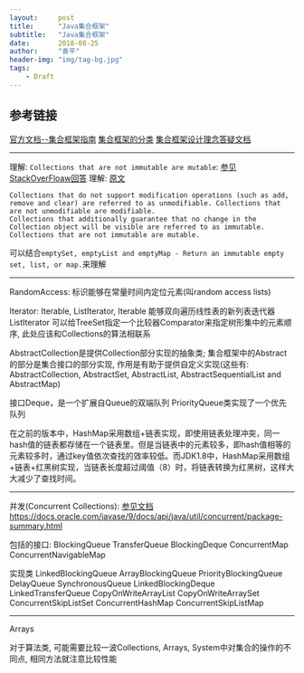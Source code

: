 ```yaml
---
layout:     post
title:      "Java集合框架"
subtitle:   "Java集合框架"
date:       2018-08-25
author:     "袁平"
header-img: "img/tag-bg.jpg"
tags:
    - Draft
---
```


## 参考链接
[官方文档--集合框架指南](https://docs.oracle.com/javase/9/docs/api/java/util/package-summary.html#CollectionsFramework)
[集合框架的分类](https://docs.oracle.com/javase/9/docs/api/java/util/doc-files/coll-reference.html)
[集合框架设计理念答疑文档](https://docs.oracle.com/javase/9/docs/api/java/util/doc-files/coll-designfaq.html)


----------------

理解: `Collections that are not immutable are mutable`: [参见StackOverFloaw回答](https://stackoverflow.com/questions/8892350/immutable-vs-unmodifiable-collection)
理解: [原文](https://docs.oracle.com/javase/9/docs/api/java/util/doc-files/coll-overview.html)
```
Collections that do not support modification operations (such as add, remove and clear) are referred to as unmodifiable. Collections that are not unmodifiable are modifiable.
Collections that additionally guarantee that no change in the Collection object will be visible are referred to as immutable. Collections that are not immutable are mutable.
```
可以结合`emptySet, emptyList and emptyMap - Return an immutable empty set, list, or map.`来理解

------------

RandomAccess: 标识能够在常量时间内定位元素(叫random access lists)

Iterator: Iterable, ListIterator, Iterable
能够双向遍历线性表的新列表迭代器ListIterator
可以给TreeSet指定一个比较器Comparator来指定树形集中的元素顺序, 此处应该和Collections的算法相联系


AbstractCollection是提供Collection部分实现的抽象类; 集合框架中的Abstract的部分是集合接口的部分实现, 作用是有助于提供自定义实现(这些有: AbstractCollection, AbstractSet, AbstractList, AbstractSequentialList and AbstractMap)

接口Deque，是一个扩展自Queue的双端队列
PriorityQueue类实现了一个优先队列

在之前的版本中，HashMap采用数组+链表实现，即使用链表处理冲突，同一hash值的链表都存储在一个链表里。但是当链表中的元素较多，即hash值相等的元素较多时，通过key值依次查找的效率较低。而JDK1.8中，HashMap采用数组+链表+红黑树实现，当链表长度超过阈值（8）时，将链表转换为红黑树，这样大大减少了查找时间。


----
并发(Concurrent Collections): [参见文档]()https://docs.oracle.com/javase/9/docs/api/java/util/concurrent/package-summary.html

包括的接口: 
BlockingQueue
TransferQueue
BlockingDeque
ConcurrentMap
ConcurrentNavigableMap

实现类
LinkedBlockingQueue
ArrayBlockingQueue
PriorityBlockingQueue
DelayQueue
SynchronousQueue
LinkedBlockingDeque
LinkedTransferQueue
CopyOnWriteArrayList
CopyOnWriteArraySet
ConcurrentSkipListSet
ConcurrentHashMap
ConcurrentSkipListMap

---

Arrays

对于算法类, 可能需要比较一波Collections, Arrays, System中对集合的操作的不同点, 相同方法就注意比较性能
